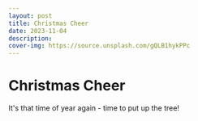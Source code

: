 ```yaml
---
layout: post
title: Christmas Cheer
date: 2023-11-04
description: 
cover-img: https://source.unsplash.com/gQLB1hykPPc
---
```

# Christmas Cheer
It's that time of year again - time to put up the tree!

